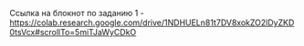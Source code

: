 Ссылка на блокнот по заданию 1 - https://colab.research.google.com/drive/1NDHUELn81t7DV8xokZO2lDyZKD0tsVcx#scrollTo=5miTJaWyCDkO
